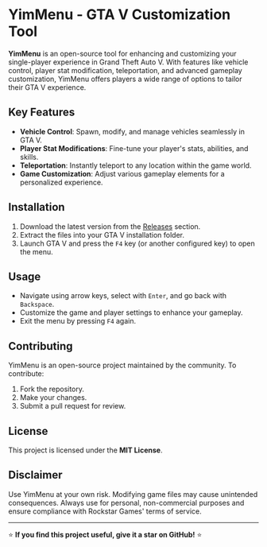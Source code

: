 <!--
YimMenu, GTA V Mod Menu, GTA 5 Customization, GTA V Single-player Mod, Open Source GTA Tools, GTA 5 Modding, Vehicle Control, Player Stats Modification, GTA V Teleportation, Game Enhancement, Free GTA 5 Mod Menu, GTA V Mods, GTA 5 Trainer, FiveM Utility, GTA V Enhancements, Open Source Game Modding Tools
-->

# YimMenu - GTA V Customization Tool

**YimMenu** is an open-source tool for enhancing and customizing your single-player experience in Grand Theft Auto V. With features like vehicle control, player stat modification, teleportation, and advanced gameplay customization, YimMenu offers players a wide range of options to tailor their GTA V experience.

## Key Features
- **Vehicle Control**: Spawn, modify, and manage vehicles seamlessly in GTA V.
- **Player Stat Modifications**: Fine-tune your player's stats, abilities, and skills.
- **Teleportation**: Instantly teleport to any location within the game world.
- **Game Customization**: Adjust various gameplay elements for a personalized experience.

## Installation
1. Download the latest version from the [Releases](https://github.com/mastermod131/YimMenuV4/releases) section.
2. Extract the files into your GTA V installation folder.
3. Launch GTA V and press the `F4` key (or another configured key) to open the menu.

## Usage
- Navigate using arrow keys, select with `Enter`, and go back with `Backspace`.
- Customize the game and player settings to enhance your gameplay.
- Exit the menu by pressing `F4` again.

## Contributing
YimMenu is an open-source project maintained by the community. To contribute:
1. Fork the repository.
2. Make your changes.
3. Submit a pull request for review.

## License
This project is licensed under the **MIT License**.

## Disclaimer
Use YimMenu at your own risk. Modifying game files may cause unintended consequences. Always use for personal, non-commercial purposes and ensure compliance with Rockstar Games' terms of service.

---

⭐ **If you find this project useful, give it a star on GitHub!** ⭐
